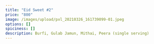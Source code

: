 ```yaml
---
title: "Eid Sweet #2"
price: "800"
image: /images/upload/pxl_20210326_161739099-01.jpeg
options: []
spiciness: []
description: Burfi, Gulab Jamun, Mithai, Peera (single serving)
---
```

